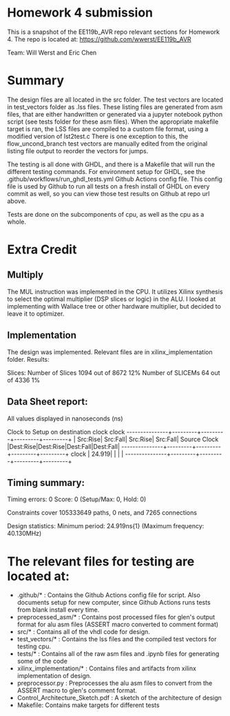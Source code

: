 # Homework 4 submission

This is a snapshot of the EE119b_AVR repo relevant sections for
Homework 4. The repo is located at: https://github.com/wwerst/EE119b_AVR

Team: Will Werst and Eric Chen

# Summary

The design files are all located in the src folder. The test vectors are located in
test_vectors folder as .lss files. These listing files are generated from asm files,
that are either handwritten or generated via a jupyter notebook python script
(see tests folder for these asm files). When the appropriate makefile target is ran,
the LSS files are compiled to a custom file format, using a modified version of lst2test.c
There is one exception to this, the flow_uncond_branch test vectors are manually edited from
the original listing file output to reorder the vectors for jumps.

The testing is all done with GHDL, and there is a Makefile that will run the different
testing commands. For environment setup for GHDL, see the .github/workflows/run_ghdl_tests.yml
Github Actions config file. This config file is used by Github to run all tests on a
fresh install of GHDL on every commit as well, so you can view those test results on Github
at repo url above.

Tests are done on the subcomponents of cpu, as well as the cpu as a whole.

# Extra Credit

## Multiply

The MUL instruction was implemented in the CPU. It utilizes Xilinx synthesis to select the optimal
multiplier (DSP slices or logic) in the ALU. I looked at implementing with Wallace tree or other
hardware multiplier, but decided to leave it to optimizer.

## Implementation

The design was implemented. Relevant files are in xilinx_implementation folder. Results:

Slices:
	Number of Slices                       1094 out of 8672   12%
		  Number of SLICEMs                     64 out of 4336    1%

Data Sheet report:
-----------------
All values displayed in nanoseconds (ns)

Clock to Setup on destination clock clock
---------------+---------+---------+---------+---------+
               | Src:Rise| Src:Fall| Src:Rise| Src:Fall|
Source Clock   |Dest:Rise|Dest:Rise|Dest:Fall|Dest:Fall|
---------------+---------+---------+---------+---------+
clock          |   24.919|         |         |         |
---------------+---------+---------+---------+---------+


Timing summary:
---------------

Timing errors: 0  Score: 0  (Setup/Max: 0, Hold: 0)

Constraints cover 105333649 paths, 0 nets, and 7265 connections

Design statistics:
   Minimum period:  24.919ns{1}   (Maximum frequency:  40.130MHz)


# The relevant files for testing are located at:

- .github/* : Contains the Github Actions config file for script. Also documents setup for new computer, since Github Actions runs tests from blank install every time.
- preprocessed_asm/* : Contains post processed files for glen's output format for alu asm files (ASSERT macro converted to comment format)
- src/* : Contains all of the vhdl code for design.
- test_vectors/* : Contains the lss files and the compiled test vectors for testing cpu.
- tests/*   : Contains all of the raw asm files and .ipynb files for generating some of the code
- xilinx_implementation/* : Contains files and artifacts from xilinx implementation of design.
- preprocessor.py   : Preprocesses the alu asm files to convert from the ASSERT macro to glen's comment format.
- Control_Architecture_Sketch.pdf : A sketch of the architecture of design
- Makefile: Contains make targets for different tests